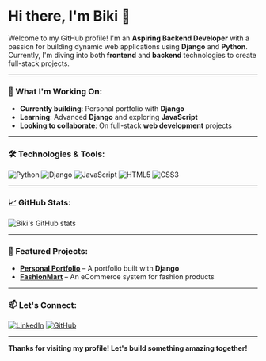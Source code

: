 # Hi there, I'm Biki 👋

Welcome to my GitHub profile! I'm an **Aspiring Backend Developer** with a passion for building dynamic web applications using **Django** and **Python**. Currently, I'm diving into both **frontend** and **backend** technologies to create full-stack projects.

---

### 🚀 What I'm Working On:
- **Currently building**: Personal portfolio with **Django**  
- **Learning**: Advanced **Django** and exploring **JavaScript**  
- **Looking to collaborate**: On full-stack **web development** projects

---

### 🛠️ Technologies & Tools:
![Python](https://img.shields.io/badge/Python-3776AB?style=for-the-badge&logo=python&logoColor=white)
![Django](https://img.shields.io/badge/Django-092E20?style=for-the-badge&logo=django&logoColor=white)
![JavaScript](https://img.shields.io/badge/JavaScript-F7DF1E?style=for-the-badge&logo=javascript&logoColor=black)
![HTML5](https://img.shields.io/badge/HTML5-E34F26?style=for-the-badge&logo=html5&logoColor=white)
![CSS3](https://img.shields.io/badge/CSS3-1572B6?style=for-the-badge&logo=css3&logoColor=white)

---

### 📈 GitHub Stats:
![Biki's GitHub stats](https://github-readme-stats.vercel.app/api?username=iambiki-git&show_icons=true&theme=radical)

---

### 🌟 Featured Projects:
- **[Personal Portfolio](https://github.com/iambiki-git/portfolio)** – A portfolio built with **Django**  
- **[FashionMart](https://github.com/iambiki-git/eCommerce)** – An eCommerce system for fashion products

---

### 📫 Let's Connect:
[![LinkedIn](https://img.shields.io/badge/LinkedIn-0077B5?style=for-the-badge&logo=linkedin&logoColor=white)](https://www.linkedin.com/in/bikram-gurung-1749b9319/)
[![GitHub](https://img.shields.io/badge/GitHub-181717?style=for-the-badge&logo=github&logoColor=white)](https://github.com/iambiki-git)

---

**Thanks for visiting my profile! Let's build something amazing together!**
